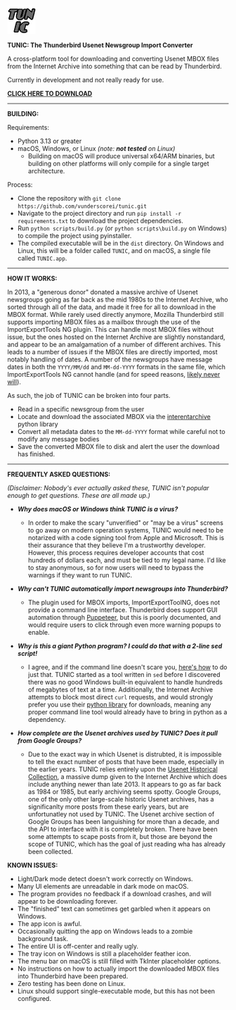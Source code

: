 ![TUNIC Logo, which is the word TUNIC in grey](./resources/tunic_logo.png)

__TUNIC: The Thunderbird Usenet Newsgroup Import Converter__

A cross-platform tool for downloading and converting Usenet MBOX files from the Internet Archive into something that can be read by Thunderbird.

Currently in development and not really ready for use.

[__CLICK HERE TO DOWNLOAD__](https://github.com/vunderscorei/tunic/releases)

---

__BUILDING:__

Requirements:
- Python 3.13 or greater
- macOS, Windows, or Linux *(note: ***not tested*** on Linux)*
  - Building on macOS will produce universal x64/ARM binaries, but building on other platforms will only compile for a single target architecture.

Process:
- Clone the repository with `git clone https://github.com/vunderscorei/tunic.git`
- Navigate to the project directory and run `pip install -r requirements.txt` to download the project dependencies.
- Run `python scripts/build.py` (or `python scripts\build.py` on Windows) to compile the project using pyinstaller.
- The compiled executable will be in the `dist` directory. On Windows and Linux, this will be a folder called `TUNIC`, and on macOS, a single file called `TUNIC.app`.

---

__HOW IT WORKS:__

In 2013, a "generous donor" donated a massive archive of Usenet newsgroups going as far back as the mid 1980s to the Internet Archive, who sorted through all of the data, and made it free for all to download in the MBOX format. While rarely used directly anymore, Mozilla Thunderbird still supports importing MBOX files as a mailbox through the use of the ImportExportTools NG plugin. This can handle most MBOX files without issue, but the ones hosted on the Internet Archive are slightly nonstandard, and appear to be an amalgamation of a number of different archives. This leads to a number of issues if the MBOX files are directly imported, most notably handling of dates. A number of the newsgroups have message dates in both the `YYYY/MM/dd` and `MM-dd-YYYY` formats in the same file, which ImportExportTools NG cannot handle (and for speed reasons, [likely never will](https://github.com/thunderbird/import-export-tools-ng/issues/524)).

As such, the job of TUNIC can be broken into four parts.
 - Read in a specific newsgroup from the user
 - Locate and download the associated MBOX via the [interentarchive](https://archive.org/developers/internetarchive/) python library
 - Convert all metadata dates to the `MM-dd-YYYY` format while careful not to modify any message bodies
 - Save the converted MBOX file to disk and alert the user the download has finished.

---

__FREQUENTLY ASKED QUESTIONS:__

*(Disclaimer: Nobody's ever actually asked these, TUNIC isn't popular enough to get questions. These are all made up.)*

- ***Why does macOS or Windows think TUNIC is a virus?***
    - In order to make the scary "unverified" or "may be a virus" screens to go away on modern operation systems, TUNIC would need to be notarized with a code signing tool from Apple and Microsoft. This is their assurance that they believe I'm a trustworthy developer. However, this process requires developer accounts that cost hundreds of dollars each, and must be tied to my legal name. I'd like to stay anonymous, so for now users will need to bypass the warnings if they want to run TUNIC.

- ***Why can't TUNIC automatically import newsgroups into Thunderbird?***
    - The plugin used for MBOX imports, ImportExportToolNG, does not provide a command line interface. Thunderbird does support GUI automation through [Puppeteer](https://pptr.dev/supported-browsers), but this is poorly documented, and would require users to click through even more warning popups to enable.

- ***Why is this a giant Python program? I could do that with a 2-line sed script!***
     - I agree, and if the command line doesn't scare you, [here's how](https://github.com/vunderscorei/tunic/wiki/Fixing-MBOXs-without-TUNIC) to do just that. TUNIC started as a tool written in `sed` before I discovered there was no good Windows built-in equivalent to handle hundreds of megabytes of text at a time. Additionally, the Internet Archive attempts to block most direct `curl` requests, and would strongly prefer you use their [python library](https://archive.org/developers/internetarchive/) for downloads, meaning any proper command line tool would already have to bring in python as a dependency.
 
- ***How complete are the Usenet archives used by TUNIC? Does it pull from Google Groups?***
    - Due to the exact way in which Usenet is distrubted, it is impossible to tell the exact number of posts that have been made, especially in the earlier years. TUNIC relies entirely upon the [Usenet Historical Collection](https://archive.org/details/usenethistorical), a massive dump given to the Internet Archive which does include anything newer than late 2013. It appears to go as far back as 1984 or 1985, but early archiving seems spotty. Google Groups, one of the only other large-scale historic Usenet archives, has a significanlty more posts from these early years, but are unfortunatley not used by TUNIC. The Usenet archive section of Google Groups has been languishing for more than a decade, and the API to interface with it is completely broken. There have been some attempts to scape posts from it, but those are beyond the scope of TUNIC, which has the goal of just reading wha has already been collected.

__KNOWN ISSUES:__
- Light/Dark mode detect doesn't work correctly on Windows.
- Many UI elements are unreadable in dark mode on macOS.
- The program provides no feedback if a download crashes, and will appear to be downloading forever.
- The "finished" text can sometimes get garbled when it appears on Windows.
- The app icon is awful.
- Occasionally quitting the app on Windows leads to a zombie background task.
- The entire UI is off-center and really ugly.
- The tray icon on Windows is still a placeholder feather icon.
- The menu bar on macOS is still filled with TkInter placeholder options.
- No instructions on how to actually import the downloaded MBOX files into Thunderbird have been prepared.
- Zero testing has been done on Linux.
- Linux should support single-executable mode, but this has not been configured.